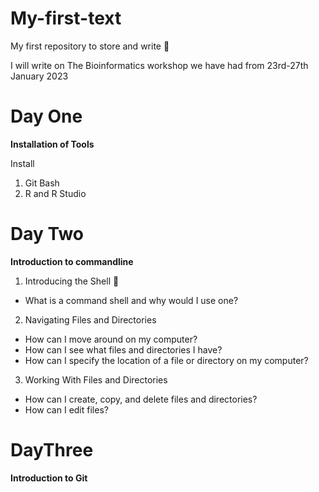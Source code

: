 # My-first-text
My first repository to store and write 🥰

I will write on The Bioinformatics workshop we have had from 23rd-27th January 2023

# Day One
**Installation of Tools**

Install 
1. Git Bash
2. R and R Studio

# Day Two
**Introduction to commandline**
1. Introducing the Shell 🥰	
- What is a command shell and why would I use one?
2. Navigating Files and Directories	
- How can I move around on my computer?
- How can I see what files and directories I have?
- How can I specify the location of a file or directory on my computer?
3. Working With Files and Directories
- How can I create, copy, and delete files and directories?
- How can I edit files?



# DayThree
**Introduction to Git**
